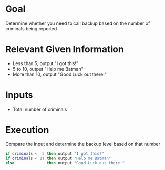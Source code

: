 # Goal
Determine whether you need to call backup based on the number of criminals being reported

# Relevant Given Information
- Less than 5, output "I got this!"
- 5 to 10, output "Help me Batman"
- More than 10, output "Good Luck out there!"

# Inputs
- Total number of criminals

# Execution
Compare the input and determine the backup level based on that number

```lua
if criminals <  5 then output "I got this!"
if criminals < 11 then output "Help me Batman"
else              then output "Good Luck out there!"
```